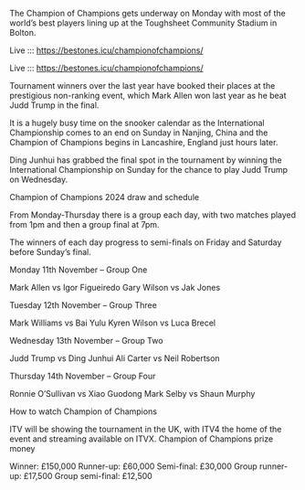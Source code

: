 The Champion of Champions gets underway on Monday with most of the world’s best players lining up at the Toughsheet Community Stadium in Bolton.

Live ::: https://bestones.icu/championofchampions/

Live ::: https://bestones.icu/championofchampions/

Tournament winners over the last year have booked their places at the prestigious non-ranking event, which Mark Allen won last year as he beat Judd Trump in the final.

It is a hugely busy time on the snooker calendar as the International Championship comes to an end on Sunday in Nanjing, China and the Champion of Champions begins in Lancashire, England just hours later.

Ding Junhui has grabbed the final spot in the tournament by winning the International Championship on Sunday for the chance to play Judd Trump on Wednesday.

Champion of Champions 2024 draw and schedule

From Monday-Thursday there is a group each day, with two matches played from 1pm and then a group final at 7pm.

The winners of each day progress to semi-finals on Friday and Saturday before Sunday’s final.

Monday 11th November – Group One

Mark Allen vs Igor Figueiredo
Gary Wilson vs Jak Jones

Tuesday 12th November – Group Three

Mark Williams vs Bai Yulu
Kyren Wilson vs Luca Brecel

Wednesday 13th November – Group Two

Judd Trump vs Ding Junhui
Ali Carter vs Neil Robertson

Thursday 14th November – Group Four

Ronnie O’Sullivan vs Xiao Guodong
Mark Selby vs Shaun Murphy

How to watch Champion of Champions

ITV will be showing the tournament in the UK, with ITV4 the home of the event and streaming available on ITVX.
Champion of Champions prize money

Winner: £150,000
Runner-up: £60,000
Semi-final: £30,000
Group runner-up: £17,500
Group semi-final: £12,500
